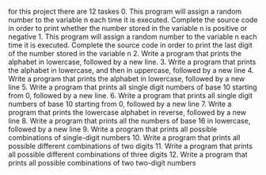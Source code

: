 for this project there are 12 taskes 0. This program will assign a random number to the variable n each time it is executed. Complete the source code in order to print whether the number stored in the variable n is positive or negative 1. This program will assign a random number to the variable n each time it is executed. Complete the source code in order to print the last digit of the number stored in the variable n 2. Write a program that prints the alphabet in lowercase, followed by a new line. 3. Write a program that prints the alphabet in lowercase, and then in uppercase, followed by a new line 4. Write a program that prints the alphabet in lowercase, followed by a new line 5. Write a program that prints all single digit numbers of base 10 starting from 0, followed by a new line. 6. Write a program that prints all single digit numbers of base 10 starting from 0, followed by a new line 7. Write a program that prints the lowercase alphabet in reverse, followed by a new line 8. Write a program that prints all the numbers of base 16 in lowercase, followed by a new line 9. Write a program that prints all possible combinations of single-digit numbers 10. Write a program that prints all possible different combinations of two digits 11. Write a program that prints all possible different combinations of three digits 12. Write a program that prints all possible combinations of two two-digit numbers
